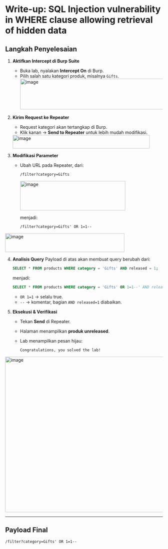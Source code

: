 # Write-up: SQL Injection vulnerability in WHERE clause allowing retrieval of hidden data

## Langkah Penyelesaian

1. **Aktifkan Intercept di Burp Suite**

   * Buka lab, nyalakan **Intercept On** di Burp.
   * Pilih salah satu kategori produk, misalnya `Gifts`.
     <img width="479" height="98" alt="image" src="https://github.com/user-attachments/assets/37c052ad-9118-4535-b05d-81c28775f11c" />


2. **Kirim Request ke Repeater**

   * Request kategori akan tertangkap di Burp.
   * Klik kanan → **Send to Repeater** untuk lebih mudah modifikasi.
    <img width="438" height="43" alt="image" src="https://github.com/user-attachments/assets/dab8b7f2-f22e-4428-9227-ad202dff42b2" />


3. **Modifikasi Parameter**

   * Ubah URL pada Repeater, dari:

     ```
     /filter?category=Gifts
     ```
     <img width="336" height="94" alt="image" src="https://github.com/user-attachments/assets/848c5f6e-83e2-4055-bbbd-00c9446fc8a2" />


     menjadi:

     ```
     /filter?category=Gifts' OR 1=1--
     ```
<img width="381" height="60" alt="image" src="https://github.com/user-attachments/assets/e60df89d-f676-4c71-8fbb-eaf7865d7ee3" />


4. **Analisis Query**
   Payload di atas akan membuat query berubah dari:

   ```sql
   SELECT * FROM products WHERE category = 'Gifts' AND released = 1;
   ```

   menjadi:

   ```sql
   SELECT * FROM products WHERE category = 'Gifts' OR 1=1--' AND released = 1;
   ```

   * `OR 1=1` → selalu true.
   * `--` → komentar, bagian `AND released=1` diabaikan.

5. **Eksekusi & Verifikasi**

   * Tekan **Send** di Repeater.
   * Halaman menampilkan **produk unreleased**.
   * Lab menampilkan pesan hijau:

     ```
     Congratulations, you solved the lab!
     ```
<img width="1147" height="497" alt="image" src="https://github.com/user-attachments/assets/7bd0a351-870f-4bee-8c3f-a6b06a787546" />

---

## Payload Final

```
/filter?category=Gifts' OR 1=1--
```

